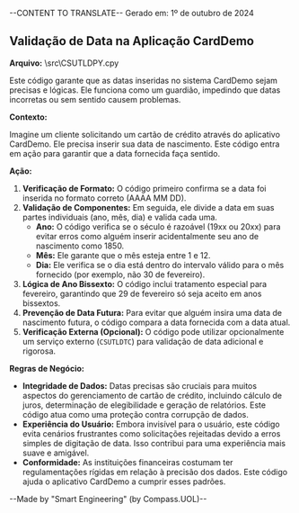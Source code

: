 --CONTENT TO TRANSLATE--
Gerado em: 1º de outubro de 2024

##  Validação de Data na Aplicação CardDemo

**Arquivo:**  \src\CSUTLDPY.cpy

Este código garante que as datas inseridas no sistema CardDemo sejam precisas e lógicas. Ele funciona como um guardião, impedindo que datas incorretas ou sem sentido causem problemas.

**Contexto:**

Imagine um cliente solicitando um cartão de crédito através do aplicativo CardDemo. Ele precisa inserir sua data de nascimento. Este código entra em ação para garantir que a data fornecida faça sentido.

**Ação:**

1. **Verificação de Formato:** O código primeiro confirma se a data foi inserida no formato correto (AAAA MM DD). 
2. **Validação de Componentes:** Em seguida, ele divide a data em suas partes individuais (ano, mês, dia) e valida cada uma. 
    * **Ano:**  O código verifica se o século é razoável (19xx ou 20xx) para evitar erros como alguém inserir acidentalmente seu ano de nascimento como 1850.
    * **Mês:** Ele garante que o mês esteja entre 1 e 12.
    * **Dia:** Ele verifica se o dia está dentro do intervalo válido para o mês fornecido (por exemplo, não 30 de fevereiro). 
3. **Lógica de Ano Bissexto:**  O código inclui tratamento especial para fevereiro, garantindo que 29 de fevereiro só seja aceito em anos bissextos.
4. **Prevenção de Data Futura:**  Para evitar que alguém insira uma data de nascimento futura, o código compara a data fornecida com a data atual.
5. **Verificação Externa (Opcional):** O código pode utilizar opcionalmente um serviço externo (`CSUTLDTC`) para validação de data adicional e rigorosa.

**Regras de Negócio:**

* **Integridade de Dados:**  Datas precisas são cruciais para muitos aspectos do gerenciamento de cartão de crédito, incluindo cálculo de juros, determinação de elegibilidade e geração de relatórios. Este código atua como uma proteção contra corrupção de dados.
* **Experiência do Usuário:**  Embora invisível para o usuário, este código evita cenários frustrantes como solicitações rejeitadas devido a erros simples de digitação de data. Isso contribui para uma experiência mais suave e amigável.
* **Conformidade:** As instituições financeiras costumam ter regulamentações rígidas em relação à precisão dos dados. Este código ajuda o aplicativo CardDemo a cumprir esses padrões.

--Made by "Smart Engineering" (by Compass.UOL)--